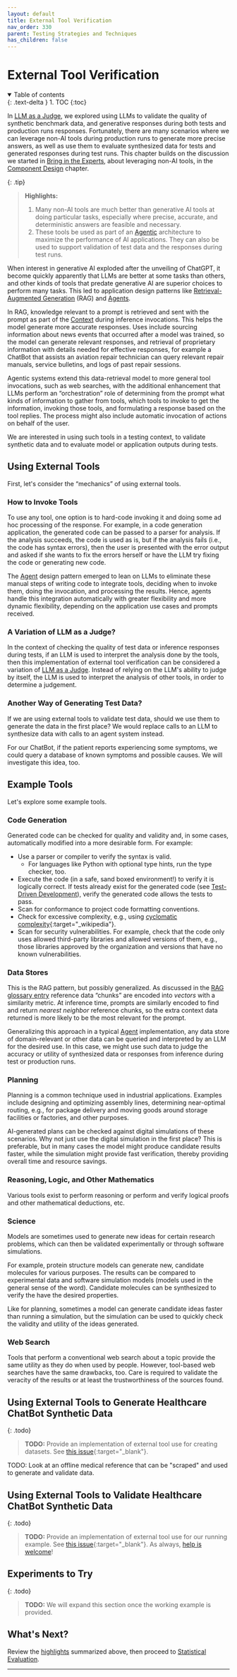 ```yaml
---
layout: default
title: External Tool Verification
nav_order: 330
parent: Testing Strategies and Techniques
has_children: false
---
```


# External Tool Verification

<details open markdown="block">
  <summary>
    Table of contents
  </summary>
  {: .text-delta }
1. TOC
{:toc}
</details>

In [LLM as a Judge]({{site.baseurl}}/testing-strategies/llm-as-a-judge/), we explored using LLMs to validate the quality of synthetic benchmark data, and generative responses during both tests and production runs responses. Fortunately, there are many scenarios where we can leverage non-AI tools during production runs to generate more precise answers, as well as use them to evaluate synthesized data for tests and generated responses during test runs. This chapter builds on the discussion we started in [Bring in the Experts]({{site.baseurl}}/arch-design/component-design/#bring-in-the-experts-ie-other-services), about leveraging non-AI tools, in the [Component Design]({{site.baseurl}}/arch-design/component-design/) chapter.

<a id="highlights"></a>

{: .tip}
> **Highlights:**
>
> 1. Many non-AI tools are much better than generative AI tools at doing particular tasks, especially where precise, accurate, and deterministic answers are feasible and necessary.
> 2. These tools be used as part of an [Agentic]({{site.glossaryurl}}/#agent) architecture to maximize the performance of AI applications. They can also be used to support validation of test data and the responses during test runs.

When interest in generative AI exploded after the unveiling of ChatGPT, it become quickly apparently that LLMs are better at some tasks than others, and other kinds of tools that predate generative AI are superior choices to perform many tasks. This led to application design patterns like [Retrieval-Augmented Generation]({{site.glossaryurl}}/#retrieval-augmented-generation) (RAG) and [Agents]({{site.glossaryurl}}/#agent). 

In RAG, knowledge relevant to a prompt is retrieved and sent with the prompt as part of the [Context]({{site.glossaryurl}}/#context) during inference invocations. This helps the model generate more accurate responses. Uses include sourcing information about news events that occurred after a model was trained, so the model can generate relevant responses, and retrieval of proprietary information with details needed for effective responses, for example a ChatBot that assists an aviation repair technician can query relevant repair manuals, service bulletins, and logs of past repair sessions.

Agentic systems extend this data-retrieval model to more general tool invocations, such as web searches, with the additional enhancement that LLMs perform an &ldquo;orchestration&rdquo; role of determining from the prompt what kinds of information to gather from tools, which tools to invoke to get the information, invoking those tools, and formulating a response based on the tool replies. The process might also include automatic invocation of actions on behalf of the user.

We are interested in using such tools in a testing context, to validate synthetic data and to evaluate model or application outputs during tests.

## Using External Tools

First, let's consider the &ldquo;mechanics&rdquo; of using external tools.

### How to Invoke Tools

To use any tool, one option is to hard-code invoking it and doing some ad hoc processing of the response. For example, in a code generation application, the generated code can be passed to a parser for analysis. If the analysis succeeds, the code is used as is, but if the analysis fails (i.e., the code has syntax errors), then the user is presented with the error output and asked if she wants to fix the errors herself or have the LLM try fixing the code or generating new code.

The [Agent]({{site.glossaryurl}}/#agent) design pattern emerged to lean on LLMs to eliminate these manual steps of writing code to integrate tools, deciding when to invoke them, doing the invocation, and processing the results. Hence, agents handle this integration automatically with greater flexibility and more dynamic flexibility, depending on the application use cases and prompts received. 

### A Variation of LLM as a Judge?

In the context of checking the quality of test data or inference responses during tests, if an LLM is used to interpret the analysis done by the tools, then this implementation of external tool verification can be considered a variation of [LLM as a Judge]({{site.baseurl}}/testing-strategies/llm-as-a-judge/). Instead of relying on the LLM's ability to judge by itself, the LLM is used to interpret the analysis of other tools, in order to determine a judgement.

### Another Way of Generating Test Data?

If we are using external tools to validate test data, should we use them to generate the data in the first place? We would replace calls to an LLM to synthesize data with calls to an agent system instead.

For our ChatBot, if the patient reports experiencing some symptoms, we could query a database of known symptoms and possible causes. We will investigate this idea, too.

## Example Tools

Let's explore some example tools.

### Code Generation

Generated code can be checked for quality and validity and, in some cases, automatically modified into a more desirable form. For example:

* Use a parser or compiler to verify the syntax is valid.
  * For languages like Python with optional type hints, run the type checker, too.
* Execute the code (in a safe, sand boxed environment!) to verify it is logically correct. If tests already exist for the generated code (see [Test-Driven Development]({{site.glossaryurl}}/#test-driven-development)), verify the generated code allows the tests to pass.
* Scan for conformance to project code formatting conventions.
* Check for excessive complexity, e.g., using [cyclomatic complexity](https://en.wikipedia.org/wiki/Cyclomatic_complexity){:target="_wikipedia"}.
* Scan for security vulnerabilities. For example, check that the code only uses allowed third-party libraries and allowed versions of them, e.g., those libraries approved by the organization and versions that have no known vulnerabilities.

### Data Stores

This is the RAG pattern, but possibly generalized. As discussed in the [RAG glossary entry]({{site.glossaryurl}}/#retrieval-augmented-generation) reference data &ldquo;chunks&rdquo; are encoded into _vectors_ with a similarity metric. At inference time, prompts are similarly encoded to find and return _nearest neighbor_ reference chunks, so the extra context data returned is more likely to be the most relevant for the prompt.

Generalizing this approach in a typical [Agent]({{site.glossaryurl}}/#agent) implementation, any data store of domain-relevant or other data can be queried and interpreted by an LLM for the desired use. In this case, we might use such data to judge the accuracy or utility of synthesized data or responses from inference during test or production runs.

### Planning

Planning is a common technique used in industrial applications. Examples include designing and optimizing assembly lines, determining near-optimal routing, e.g., for package delivery and moving goods around storage facilities or factories, and other purposes.

AI-generated plans can be checked against digital simulations of these scenarios. Why not just use the digital simulation in the first place? This is preferable, but in many cases the model might produce candidate results faster, while the simulation might provide fast verification, thereby providing overall time and resource savings.

### Reasoning, Logic, and Other Mathematics

Various tools exist to perform reasoning or perform and verify logical proofs and other mathematical deductions, etc.

### Science

Models are sometimes used to generate new ideas for certain research problems, which can then be validated experimentally or through software simulations.

For example, protein structure models can generate new, candidate molecules for various purposes. The results can be compared to experimental data and software simulation models (models used in the general sense of the word). Candidate molecules can be synthesized to verify the have the desired properties.

Like for planning, sometimes a model can generate candidate ideas faster than running a simulation, but the simulation can be used to quickly check the validity and utility of the ideas generated.

### Web Search

Tools that perform a conventional web search about a topic provide the same utility as they do when used by people. However, tool-based web searches have the same drawbacks, too. Care is required to validate the veracity of the results or at least the trustworthiness of the sources found. 

## Using External Tools to Generate Healthcare ChatBot Synthetic Data

{: .todo}
> **TODO:** Provide an implementation of external tool use for creating datasets. See [this issue](https://github.com/The-AI-Alliance/ai-application-testing/issues/30){:target="_blank"}.

TODO: Look at an offline medical reference that can be "scraped" and used to generate and validate data.

## Using External Tools to Validate Healthcare ChatBot Synthetic Data

{: .todo}
> **TODO:** Provide an implementation of external tool use for our running example. See [this issue](https://github.com/The-AI-Alliance/ai-application-testing/issues/24){:target="_blank"}. As always, [help is welcome]({{site.baseurl}}/contributing)!

## Experiments to Try

{: .todo}
> **TODO:** We will expand this section once the working example is provided.

## What's Next?

Review the [highlights](#highlights) summarized above, then proceed to [Statistical Evaluation]({{site.baseurl}}/testing-strategies/statistical-tests/).

---
